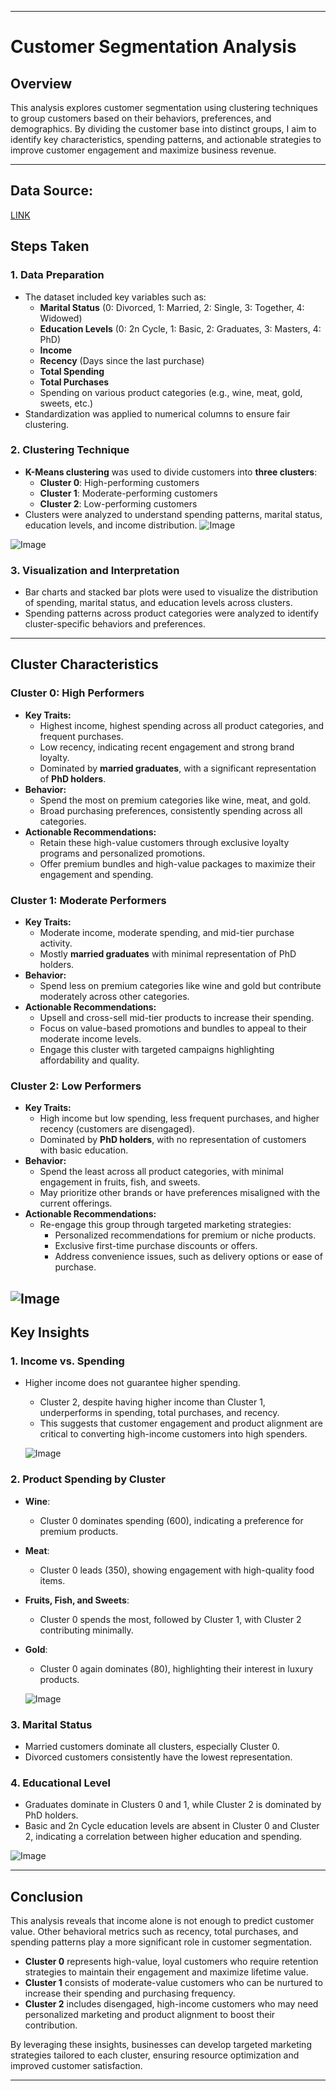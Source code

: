 
---

# **Customer Segmentation Analysis**

## **Overview**
This analysis explores customer segmentation using clustering techniques to group customers based on their behaviors, preferences, and demographics. By dividing the customer base into distinct groups, I aim to identify key characteristics, spending patterns, and actionable strategies to improve customer engagement and maximize business revenue.

---

## **Data Source:**
[LINK](https://www.kaggle.com/code/analystoleksandra/marketing-analytics-customer-segmentation)
 
 

## **Steps Taken**

### **1. Data Preparation**
- The dataset included key variables such as:
  - **Marital Status** (0: Divorced, 1: Married, 2: Single, 3: Together, 4: Widowed)
  - **Education Levels** (0: 2n Cycle, 1: Basic, 2: Graduates, 3: Masters, 4: PhD)
  - **Income**
  - **Recency** (Days since the last purchase)
  - **Total Spending**
  - **Total Purchases**
  - Spending on various product categories (e.g., wine, meat, gold, sweets, etc.)
- Standardization was applied to numerical columns to ensure fair clustering.

### **2. Clustering Technique**
- **K-Means clustering** was used to divide customers into **three clusters**:
  - **Cluster 0**: High-performing customers
  - **Cluster 1**: Moderate-performing customers
  - **Cluster 2**: Low-performing customers
- Clusters were analyzed to understand spending patterns, marital status, education levels, and income distribution.
![Image](https://github.com/user-attachments/assets/cd9a89d6-5264-4f92-9d89-91dcaf6f2854)

![Image](https://github.com/user-attachments/assets/69e389ac-28aa-4341-8ee4-8501a9d72296)

### **3. Visualization and Interpretation**
- Bar charts and stacked bar plots were used to visualize the distribution of spending, marital status, and education levels across clusters.
- Spending patterns across product categories were analyzed to identify cluster-specific behaviors and preferences.

---

## **Cluster Characteristics**

### **Cluster 0: High Performers**
- **Key Traits:**
  - Highest income, highest spending across all product categories, and frequent purchases.
  - Low recency, indicating recent engagement and strong brand loyalty.
  - Dominated by **married graduates**, with a significant representation of **PhD holders**.
- **Behavior:**
  - Spend the most on premium categories like wine, meat, and gold.
  - Broad purchasing preferences, consistently spending across all categories.
- **Actionable Recommendations:**
  - Retain these high-value customers through exclusive loyalty programs and personalized promotions.
  - Offer premium bundles and high-value packages to maximize their engagement and spending.

### **Cluster 1: Moderate Performers**
- **Key Traits:**
  - Moderate income, moderate spending, and mid-tier purchase activity.
  - Mostly **married graduates** with minimal representation of PhD holders.
- **Behavior:**
  - Spend less on premium categories like wine and gold but contribute moderately across other categories.
- **Actionable Recommendations:**
  - Upsell and cross-sell mid-tier products to increase their spending.
  - Focus on value-based promotions and bundles to appeal to their moderate income levels.
  - Engage this cluster with targeted campaigns highlighting affordability and quality.

### **Cluster 2: Low Performers**
- **Key Traits:**
  - High income but low spending, less frequent purchases, and higher recency (customers are disengaged).
  - Dominated by **PhD holders**, with no representation of customers with basic education.
- **Behavior:**
  - Spend the least across all product categories, with minimal engagement in fruits, fish, and sweets.
  - May prioritize other brands or have preferences misaligned with the current offerings.
- **Actionable Recommendations:**
  - Re-engage this group through targeted marketing strategies:
    - Personalized recommendations for premium or niche products.
    - Exclusive first-time purchase discounts or offers.
    - Address convenience issues, such as delivery options or ease of purchase.

![Image](https://github.com/user-attachments/assets/368b71e0-c16f-4ab1-9145-9e7e5d273a19)
---

## **Key Insights**

### **1. Income vs. Spending**
- Higher income does not guarantee higher spending.  
  - Cluster 2, despite having higher income than Cluster 1, underperforms in spending, total purchases, and recency.
  - This suggests that customer engagement and product alignment are critical to converting high-income customers into high spenders.

  ![Image](https://github.com/user-attachments/assets/2da4ac3d-8a3f-4aba-b4e4-b68fbdb63852)

### **2. Product Spending by Cluster**
- **Wine**:
  - Cluster 0 dominates spending (600), indicating a preference for premium products.
- **Meat**:
  - Cluster 0 leads (350), showing engagement with high-quality food items.
- **Fruits, Fish, and Sweets**:
  - Cluster 0 spends the most, followed by Cluster 1, with Cluster 2 contributing minimally.
- **Gold**:
  - Cluster 0 again dominates (80), highlighting their interest in luxury products.

  ![Image](https://github.com/user-attachments/assets/7a63c587-a9f3-4e28-9d7b-a4f19401cca7)

### **3. Marital Status**
- Married customers dominate all clusters, especially Cluster 0.
- Divorced customers consistently have the lowest representation.

### **4. Educational Level**
- Graduates dominate in Clusters 0 and 1, while Cluster 2 is dominated by PhD holders.
- Basic and 2n Cycle education levels are absent in Cluster 0 and Cluster 2, indicating a correlation between higher education and spending.

![Image](https://github.com/user-attachments/assets/4a2d73c0-c905-4541-a6e2-e8dae9980b9c)

---

## **Conclusion**
This analysis reveals that income alone is not enough to predict customer value. Other behavioral metrics such as recency, total purchases, and spending patterns play a more significant role in customer segmentation.  

- **Cluster 0** represents high-value, loyal customers who require retention strategies to maintain their engagement and maximize lifetime value.  
- **Cluster 1** consists of moderate-value customers who can be nurtured to increase their spending and purchasing frequency.  
- **Cluster 2** includes disengaged, high-income customers who may need personalized marketing and product alignment to boost their contribution.  

By leveraging these insights, businesses can develop targeted marketing strategies tailored to each cluster, ensuring resource optimization and improved customer satisfaction.

---

